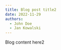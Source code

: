 ```yaml
---
title: Blog post title2
date: 2022-11-29
authors:
  - John Doe
  - Jan Kowalski
---
```


Blog content here2